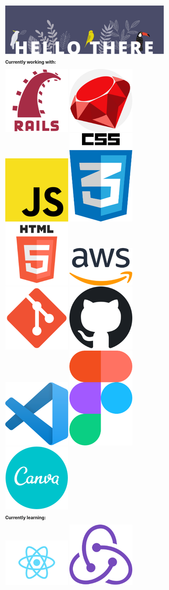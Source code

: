 ![](images/banner.png)

**Currently working with:**

<img src="images/rails.png" alt="rails" width="200"/> <img src="images/ruby.png" alt="ruby" width="200"/> <img src="images/javascript.png" alt="JS" width="200"/> <img src="images/css3.png" alt="CSS" width="200"/> <img src="images/html.png" alt="HTML" width="200"/> <img src="images/aws.png" alt="AWS" width="200"/> <img src="images/git.png" alt="Git" width="200"/> <img src="images/github.png" alt="Github" width="200"/> <img src="images/vscode.png" alt="VScode" width="200"/> <img src="images/figma.svg" alt="Figma" width="200"/> <img src="images/canva.png" alt="Canva" width="200"/>

**Currently learning:**

<img src="images/react.png" alt="React" width="200"/> <img src="images/redux.png" alt="Redux" width="200"/>